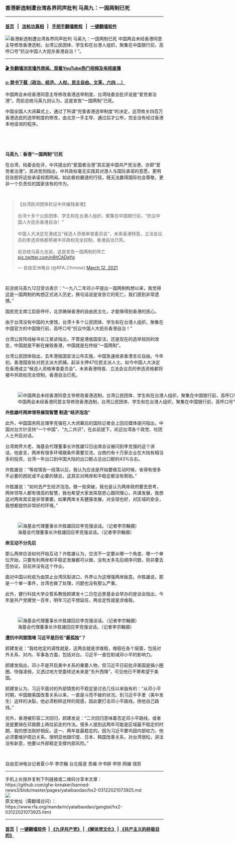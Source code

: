 ### 香港新选制遭台湾各界同声批判  马英九：一国两制已死
------------------------

#### [首页](https://github.com/gfw-breaker/banned-news3/blob/master/README.md) &nbsp;&nbsp;|&nbsp;&nbsp; [法轮功真相](https://github.com/begood0513/basic/blob/master/README.md)  &nbsp;&nbsp;|&nbsp;&nbsp; [手把手翻墙教程](https://github.com/gfw-breaker/guides/wiki)  &nbsp;&nbsp;|&nbsp;&nbsp; [一键翻墙软件](https://github.com/gfw-breaker/nogfw/blob/master/README.md)  



<div id="headerimg">
 <img alt="香港新选制遭台湾各界同声批判  马英九：一国两制已死" src="https://www.rfa.org/mandarin/yataibaodao/gangtai/hx2-03122021073925.html/@@images/fcd29e09-5c62-4c91-bd33-c390ba024b98.jpeg" title="香港新选制遭台湾各界同声批判  马英九：一国两制已死"/>
 <span class="lead_image_caption">
  中国两会未经香港同意主导修改香港选制，台湾公民团体、学生和在台港人组织，聚集在中国银行前，高呼口号“抗议中国人大扼杀香港自治！”。
 </span>
 <!-- zoomattribute -->
</div>

<hr/>


#### [ 🎬  免翻墙浏览墙外禁闻、观看YouTube热门视频及电视直播](https://github.com/gfw-breaker/HelloWorld)

#### [ 💥  禁书下载（政治、经济、人权、民主自由、文革、六四 ...）](https://github.com/gfw-breaker/books/blob/master/README.md)

<div id="storytext">
 <p>
  中国两会未经香港同意主导修改香港选举制度，台湾陆委会批评说是“爱党者治港”。而前总统马英九则认为，这是宣告“一国两制”已死。
 </p>
 <p>
  中国全国人大闭幕式上，通过了所谓“完善香港选举制度”的决定，这项攸关四百万香港选民的选举制度的修改，由北京一手主导、通过后才公布，完全没有经过香港本地谘询的程序。
 </p>
 <p>
  <br/>
 </p>
 <p>
  <br/>
 </p>
 <p>
  <strong>
   马英九：香港“一国两制”已死
  </strong>
 </p>
 <p>
  在台湾，陆委会批评，中共提出的“爱国者治港”其实是中国共产党治港，亦即“爱党者治港”。民进党则指出，中共政权毫无实践其对港人与国际承诺的意愿，更明目张胆将这些承诺视若罔闻。如此极权霸道的行径，既无法赢得国际社会尊敬，更非一个负责任的国家该有的作为。
 </p>
 <p>
  <br/>
 </p>
 <blockquote class="twitter-tweet">
  <p dir="ltr" lang="zh">
   【台湾民间团体抗议中共摧残香港】
   <br/>
   <br/>
   台湾十多个公民团体、学生和在台港人组织，聚集在中国银行前，“抗议中国人大扼杀香港自治！”
   <br/>
   <br/>
   中国人大决定在港成立“候选人资格审查委员会”，未来香港特首、立法会议员的参选资格都将被中共政权完全控制，香港自治已死。
   <br/>
   <br/>
   前总统马英九也说，这是宣告一国两制的死亡
   <a href="https://t.co/n9itCADeYg">
    pic.twitter.com/n9itCADeYg
   </a>
  </p>
  — 自由亚洲电台 (@RFA_Chinese)
  <a href="https://twitter.com/RFA_Chinese/status/1370349245216133128?ref_src=twsrc%5Etfw">
   March 12, 2021
  </a>
 </blockquote>
 <p>
 </p>
 <p>
  <br/>
 </p>
 前总统马英九12日受访表示：“一九八二年邓小平提出一国两制构想以来，我觉得这是一国两制的构想正式进入历史，换句话说是宣告它的死亡。我们感到非常遗憾。”
 <p>
  国民党主席江启臣呼吁，北京确保香港的自由民主化，才能够得到香港的民心。
 </p>
 <p>
  由于台湾没有中国的大使馆，台湾十多个公民团体、学生和在台港人组织，聚集在中国官方的中国银行前，高呼口号“抗议中国人大扼杀香港自治！”
 </p>
 <p>
  台湾公民阵线秘书长江旻谚指出，不管是港版国安法，还是现在的选举规则的改变，中国就是不断在摧毁香港，中国就是在终结“一国两制”。
 </p>
 <p>
  台湾公民团体指出，去年港版国安法公布实施，中国急速收紧香港言论自由。今年初，香港国安处对民主派大抓捕，起诉关押47位民主派人士。如今中国人大决定在香港成立“候选人资格审查委员会”，未来香港特首、立法会议员的参选资格都将被中共政权完全控制，香港自治已死。
 </p>
 <p>
  <br/>
 </p>
 <p>
  <figure class="image-richtext image-inline captioned" style="width:1280px;">
   <img alt="中国两会未经香港同意主导修改香港选制，台湾公民团体、学生和在台港人组织，聚集在中国银行前，高呼口号“抗议中国人大扼杀香港自治！”。（记者李宗翰摄）" src="https://www.rfa.org/mandarin/yataibaodao/gangtai/hx2-03122021073925.html/1.jpeg/@@images/7c1edf54-f21b-42af-a4cb-8b9289ae93c9.jpeg" title="1.jpeg"/>
   <figcaption class="image-caption">
    中国两会未经香港同意主导修改香港选制，台湾公民团体、学生和在台港人组织，聚集在中国银行前，高呼口号“抗议中国人大扼杀香港自治！”。（记者李宗翰摄）
   </figcaption>
   <small>
   </small>
  </figure>
  <strong>
   许胜雄吁两岸领导展现智慧 制造“经济泡泡”
  </strong>
 </p>
 <p>
  此外，中国国务院总理李克强在人大闭幕后的国际记者会上回应媒体提问指出，中国对台方针坚持“一个中国”、“九二共识”，在此前提下，欢迎台湾各个政党、社团人士开启对话。
 </p>
 <p>
  台湾商界大老、海基会代理董事长许胜雄12日出席会议被问到李克强的这个讲话，他直言，两岸有很多环境跟条件需要交流，台商约有十万家企业在大陆有相当多的投资，台湾一年出口到中国大陆的出口额占总出口额的43%左右。
 </p>
 <p>
  许胜雄说：“等疫情告一段落以后，我认为应该是开始要做互动时候，省得有很多不必要的困扰或不必要的猜忌，这其实对两岸和平稳定都没有帮助。”
 </p>
 <p>
  许胜雄说：“如何去产生经济泡泡，做一些突破，我也是认为两岸政府要去思考，两岸领导人都有很高的智慧，我也希望大家发挥慈悲心跟同理心，共谋发展，我想这对两岸其实是非常重要。如果两岸关系健康发展，对全球也好，对区域的安全，我想都提供非常好的环境。”
 </p>
 <p>
  <br/>
 </p>
 <p>
  <figure class="image-richtext image-inline captioned" style="width:1500px;">
   <img alt="海基会代理董事长许胜雄回应李克强谈话。（记者李宗翰摄）" src="https://www.rfa.org/mandarin/yataibaodao/gangtai/hx2-03122021073925.html/8.jpg/@@images/2cc1c81f-f409-4a22-a4be-16fd69212032.jpeg" title="8.jpg"/>
   <figcaption class="image-caption">
    海基会代理董事长许胜雄回应李克强谈话。（记者李宗翰摄）
   </figcaption>
   <small>
   </small>
  </figure>
 </p>
 <p>
  <strong>
   岸互动不分先后
  </strong>
 </p>
 <p>
  那么两岸应该如何开始互动？许胜雄认为，交流不一定要从哪一个角度、哪一个单位开始，只要有利两岸和平稳定发展都可以做，没有太多先后顺序问题，除非要去签协议，目前并没有这个作业。
 </p>
 <p>
  面对中国以检疫为由禁止台湾凤梨进口，外界认为这增强两岸敌意。许胜雄说，那是一个单一事件，台湾也做了处理，问题也没有那么严重。
 </p>
 <p>
  此外，健行科技大学企管系教授颜建发十二日在远景基金会举办的座谈会指出，今年是共产党建党一百年，明年习近平想延任，两会定性就是求维稳。
 </p>
 <p>
  <br/>
 </p>
 <p>
  <figure class="image-richtext image-inline captioned" style="width:1280px;">
   <img alt="海基会代理董事长许胜雄回应李克强谈话。（记者李宗翰摄）" src="https://www.rfa.org/mandarin/yataibaodao/gangtai/hx2-03122021073925.html/9.jpg/@@images/335f99e1-fb89-48bf-9f97-5ab5d06b8fcd.jpeg" title="9.jpg"/>
   <figcaption class="image-caption">
    海基会代理董事长许胜雄回应李克强谈话。（记者李宗翰摄）
   </figcaption>
   <small>
   </small>
  </figure>
 </p>
 <p>
  <strong>
   遭抗中同盟围堵 习近平是历任“最孤独”？
  </strong>
 </p>
 <p>
  颜建发说：“我给他定的调性就是，这两会就是求维稳，维稳在各个层面，包括对外关系、对内、军事各方面，包括对台。习近平一直在削减邓小平的影响力。
 </p>
 <p>
  颜建发指出，邓小平是开启美中关系的重要人物，但习近平日前批评美国是搞小圈圈、恃强凌弱，又透过地方党委转述未来是“东升西降”，可见他已不寄希望于美国。
 </p>
 <p>
  颜建发认为，习近平面对的外部情势的不稳定是过去几任以来独有的：“从邓小平时期，中国跟美国改善关系以来，一直是斗而不破的状况。到习近平手里（美中发生）这样的决裂，他必须粉碎这样的观感，因此要打击邓小平路线，扬他自己路线。”
 </p>
 <p>
  另外，香港被形容二次回归，颜建发说：“二次回归意味着否定邓小平路线，或者说是要骑在邓肩膀上再往前走的作法。很多人提到这两年可能是区域最不稳定的时期，我的想法刚好相反。这一、两年是最稳定的。因为习近平要巩固内部权力，他必须要维护周边关系，很明显他跟印度、日本、韩国改善关系，对台湾很松，讲法没有新意，他要以外部稳定支撑内部风险。”
 </p>
 <p>
  <br/>
 </p>
 <p>
  自由亚洲电台记者夏小华 李宗翰 台北报道 责编 许书婷 申铧 网编 瑞哲
 </p>
</div>

<hr/>
手机上长按并复制下列链接或二维码分享本文章：<br/>
https://github.com/gfw-breaker/banned-news3/blob/master/pages/yataibaodao/hx2-03122021073925.md <br/>
<a href='https://github.com/gfw-breaker/banned-news3/blob/master/pages/yataibaodao/hx2-03122021073925.md'><img src='https://github.com/gfw-breaker/banned-news3/blob/master/pages/yataibaodao/hx2-03122021073925.md.png'/></a> <br/>
原文地址（需翻墙访问）：https://www.rfa.org/mandarin/yataibaodao/gangtai/hx2-03122021073925.html


------------------------
#### [首页](https://github.com/gfw-breaker/banned-news3/blob/master/README.md) &nbsp;|&nbsp; [一键翻墙软件](https://github.com/gfw-breaker/nogfw/blob/master/README.md) &nbsp;| [《九评共产党》](https://github.com/gfw-breaker/9ping.md/blob/master/README.md#九评之一评共产党是什么) | [《解体党文化》](https://github.com/gfw-breaker/jtdwh.md/blob/master/README.md) | [《共产主义的终极目的》](https://github.com/gfw-breaker/gczydzjmd.md/blob/master/README.md)


<img src='http://gfw-breaker.win/banned-news3/pages/yataibaodao/hx2-03122021073925.md' width='0px' height='0px'/>
